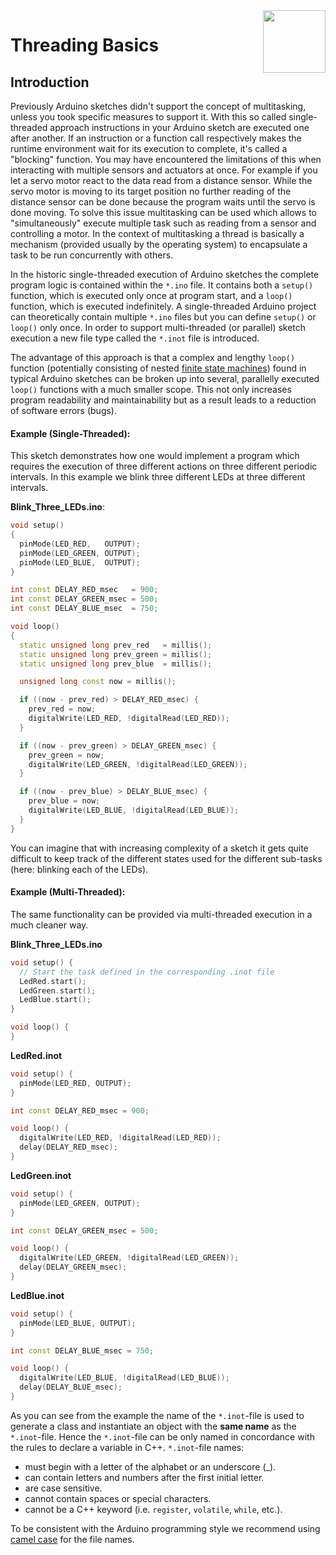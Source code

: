 <img src="https://content.arduino.cc/website/Arduino_logo_teal.svg" height="100" align="right"/>

Threading Basics
================
## Introduction
Previously Arduino sketches didn't support the concept of multitasking, unless you took specific measures to support it. With this so called single-threaded approach instructions in your Arduino sketch are executed one after another. If an instruction or a function call respectively makes the runtime environment wait for its execution to complete, it's called a "blocking" function. You may have encountered the limitations of this when interacting with multiple sensors and actuators at once. For example if you let a servo motor react to the data read from a distance sensor. While the servo motor is moving to its target position no further reading of the distance sensor can be done because the program waits until the servo is done moving. To solve this issue multitasking can be used which allows to "simultaneously" execute multiple task such as reading from a sensor and controlling a motor. In the context of multitasking a thread is basically a mechanism (provided usually by the operating system) to encapsulate a task to be run concurrently with others.

In the historic single-threaded execution of Arduino sketches the complete program logic is contained within the `*.ino` file. It contains both a `setup()` function, which is executed only once at program start, and a `loop()` function, which is executed indefinitely. A single-threaded Arduino project can theoretically contain multiple `*.ino` files but you can define `setup()` or `loop()` only once.
In order to support multi-threaded (or parallel) sketch execution a new file type called the `*.inot` file is introduced.

The advantage of this approach is that a complex and lengthy `loop()` function (potentially consisting of nested [finite state machines](https://en.wikipedia.org/wiki/Finite-state_machine)) found in typical Arduino sketches can be broken up into several, parallelly executed `loop()` functions with a much smaller scope. This not only increases program readability and maintainability but as a result leads to a reduction of software errors (bugs).

#### Example (Single-Threaded):
This sketch demonstrates how one would implement a program which requires the execution of three different actions on three different periodic intervals. In this example we blink three different LEDs at three different intervals.

**Blink_Three_LEDs.ino**:

```C++
void setup()
{
  pinMode(LED_RED,   OUTPUT);
  pinMode(LED_GREEN, OUTPUT);
  pinMode(LED_BLUE,  OUTPUT);
}

int const DELAY_RED_msec   = 900;
int const DELAY_GREEN_msec = 500;
int const DELAY_BLUE_msec  = 750;

void loop()
{
  static unsigned long prev_red   = millis();
  static unsigned long prev_green = millis();
  static unsigned long prev_blue  = millis();

  unsigned long const now = millis();

  if ((now - prev_red) > DELAY_RED_msec) {
    prev_red = now;
    digitalWrite(LED_RED, !digitalRead(LED_RED));
  }

  if ((now - prev_green) > DELAY_GREEN_msec) {
    prev_green = now;
    digitalWrite(LED_GREEN, !digitalRead(LED_GREEN));
  }

  if ((now - prev_blue) > DELAY_BLUE_msec) {
    prev_blue = now;
    digitalWrite(LED_BLUE, !digitalRead(LED_BLUE));
  }
}
```
You can imagine that with increasing complexity of a sketch it gets quite difficult to keep track of the different states used for the different sub-tasks (here: blinking each of the LEDs).

#### Example (Multi-Threaded):

The same functionality can be provided via multi-threaded execution in a much cleaner way.

**Blink_Three_LEDs.ino**

```C++
void setup() {
  // Start the task defined in the corresponding .inot file
  LedRed.start();
  LedGreen.start();
  LedBlue.start();
}

void loop() {
}
```
**LedRed.inot**
```C++
void setup() {
  pinMode(LED_RED, OUTPUT);
}

int const DELAY_RED_msec = 900;

void loop() {
  digitalWrite(LED_RED, !digitalRead(LED_RED));
  delay(DELAY_RED_msec);
}
```
**LedGreen.inot**
```C++
void setup() {
  pinMode(LED_GREEN, OUTPUT);
}

int const DELAY_GREEN_msec = 500;

void loop() {
  digitalWrite(LED_GREEN, !digitalRead(LED_GREEN));
  delay(DELAY_GREEN_msec);
}
```
**LedBlue.inot**
```C++
void setup() {
  pinMode(LED_BLUE, OUTPUT);
}

int const DELAY_BLUE_msec = 750;

void loop() {
  digitalWrite(LED_BLUE, !digitalRead(LED_BLUE));
  delay(DELAY_BLUE_msec);
}
```
As you can see from the example the name of the `*.inot`-file is used to generate a class and instantiate an object with the **same name** as the `*.inot`-file. Hence the `*.inot`-file can be only named in concordance with the rules to declare a variable in C++.  `*.inot`-file names:
* must begin with a letter of the alphabet or an underscore (_).
* can contain letters and numbers after the first initial letter.
* are case sensitive.
* cannot contain spaces or special characters.
* cannot be a C++ keyword (i.e. `register`, `volatile`, `while`, etc.).

To be consistent with the Arduino programming style we recommend using [camel case](https://en.wikipedia.org/wiki/Camel_case) for the file names.
